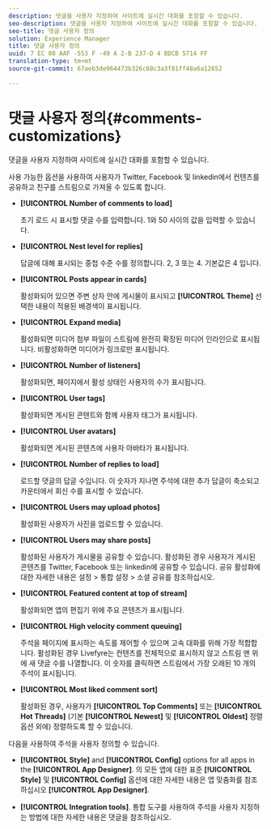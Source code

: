 ```yaml
---
description: 댓글을 사용자 지정하여 사이트에 실시간 대화를 포함할 수 있습니다.
seo-description: 댓글을 사용자 지정하여 사이트에 실시간 대화를 포함할 수 있습니다.
seo-title: 댓글 사용자 정의
solution: Experience Manager
title: 댓글 사용자 정의
uuid: 7 EC 08 AAF -553 F -49 A 2-B 237-D 4 BDCB 5714 FF
translation-type: tm+mt
source-git-commit: 67aeb3de964473b326c88c3a3f81ff48a6a12652

---
```



# 댓글 사용자 정의{#comments-customizations}

댓글을 사용자 지정하여 사이트에 실시간 대화를 포함할 수 있습니다.



사용 가능한 옵션을 사용하여 사용자가 Twitter, Facebook 및 linkedin에서 컨텐츠를 공유하고 친구를 스트림으로 가져올 수 있도록 합니다.

* **[!UICONTROL Number of comments to load]**

   초기 로드 시 표시할 댓글 수를 입력합니다. 1와 50 사이의 값을 입력할 수 있습니다.

* **[!UICONTROL Nest level for replies]**

   답글에 대해 표시되는 중첩 수준 수를 정의합니다. 2, 3 또는 4. 기본값은 4 입니다.

* **[!UICONTROL Posts appear in cards]**

   활성화되어 있으면 주변 상자 안에 게시물이 표시되고 **[!UICONTROL Theme]** 선택한 내용이 적용된 배경색이 표시됩니다.

* **[!UICONTROL Expand media]**

   활성화되면 미디어 첨부 파일이 스트림에 완전히 확장된 미디어 인라인으로 표시됩니다. 비활성화하면 미디어가 링크로만 표시됩니다.

* **[!UICONTROL Number of listeners]**

   활성화되면, 페이지에서 활성 상태인 사용자의 수가 표시됩니다.

* **[!UICONTROL User tags]**

   활성화되면 게시된 콘텐트와 함께 사용자 태그가 표시됩니다.

* **[!UICONTROL User avatars]**

   활성화되면 게시된 콘텐츠에 사용자 아바타가 표시됩니다.

* **[!UICONTROL Number of replies to load]**

   로드할 댓글의 답글 수입니다. 이 숫자가 지나면 주석에 대한 추가 답글이 축소되고 카운터에서 회신 수를 표시할 수 있습니다.

* **[!UICONTROL Users may upload photos]**

   활성화된 사용자가 사진을 업로드할 수 있습니다.

* **[!UICONTROL Users may share posts]**

   활성화된 사용자가 게시물을 공유할 수 있습니다. 활성화된 경우 사용자가 게시된 콘텐츠를 Twitter, Facebook 또는 linkedin에 공유할 수 있습니다. 공유 활성화에 대한 자세한 내용은 설정 > 통합 설정 > 소셜 공유를 참조하십시오.

* **[!UICONTROL Featured content at top of stream]**

   활성화되면 앱의 편집기 위에 주요 콘텐츠가 표시됩니다.

* **[!UICONTROL High velocity comment queuing]**

   주석을 페이지에 표시하는 속도를 제어할 수 있으며 고속 대화를 위해 가장 적합합니다. 활성화된 경우 Livefyre는 컨텐츠를 전체적으로 표시하지 않고 스트림 맨 위에 새 댓글 수를 나열합니다. 이 숫자를 클릭하면 스트림에서 가장 오래된 10 개의 주석이 표시됩니다.

* **[!UICONTROL Most liked comment sort]**

   활성화된 경우, 사용자가 **[!UICONTROL Top Comments]** 또는 **[!UICONTROL Hot Threads]** (기본 **[!UICONTROL Newest]** 및 **[!UICONTROL Oldest]** 정렬 옵션 외에) 정렬하도록 할 수 있습니다.

다음을 사용하여 주석을 사용자 정의할 수 있습니다.

* **[!UICONTROL Style]** and **[!UICONTROL Config]** options for all apps in the **[!UICONTROL App Designer]**. 의 모든 앱에 대한 표준 **[!UICONTROL Style]** 및 **[!UICONTROL Config]** 옵션에 대한 자세한 내용은 앱 맞춤화를 참조하십시오 **[!UICONTROL App Designer]**.

* **[!UICONTROL Integration tools]**. 통합 도구를 사용하여 주석을 사용자 지정하는 방법에 대한 자세한 내용은 댓글을 참조하십시오.

